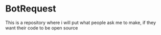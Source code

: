 # BotRequest

This is a repository where i will put what people ask me to make, if they want their code to be open source